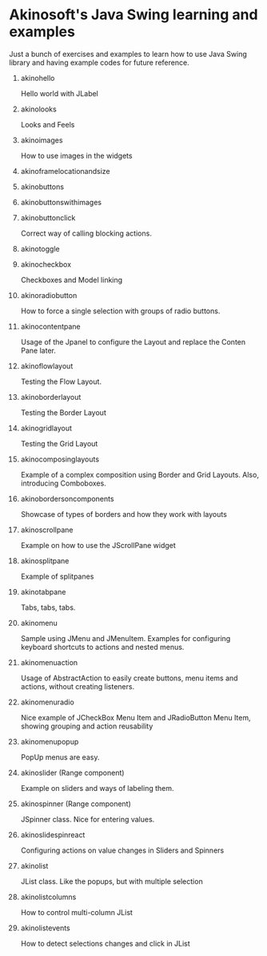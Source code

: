 # Akinosoft's Java Swing learning and examples
Just a bunch of exercises and examples to learn how to use Java Swing library and having example codes for future reference.

1. akinohello

   Hello world with JLabel
2. akinolooks

   Looks and Feels
3. akinoimages

   How to use images in the widgets
4. akinoframelocationandsize
5. akinobuttons
6. akinobuttonswithimages
7. akinobuttonclick

   Correct way of calling blocking actions.
8. akinotoggle
9. akinocheckbox

   Checkboxes and Model linking
10. akinoradiobutton

    How to force a single selection with groups of radio buttons.
    
11. akinocontentpane

    Usage of the Jpanel to configure the Layout and replace the Conten Pane later.
    
12. akinoflowlayout

    Testing the Flow Layout.
    
13. akinoborderlayout

    Testing the Border Layout
    
14. akinogridlayout

    Testing the Grid Layout
    
15. akinocomposinglayouts

    Example of a complex composition using Border and Grid Layouts. Also, introducing Comboboxes.

16. akinobordersoncomponents

    Showcase of types of borders and how they work with layouts
    
17. akinoscrollpane

    Example on how to use the JScrollPane widget
    
18. akinosplitpane

    Example of splitpanes
    
19. akinotabpane

    Tabs, tabs, tabs.
    
20. akinomenu

    Sample using JMenu and JMenuItem. Examples for configuring keyboard shortcuts to actions and nested menus.
    
21. akinomenuaction

    Usage of AbstractAction to easily create buttons, menu items and actions, without creating listeners.
    
22. akinomenuradio

    Nice example of JCheckBox Menu Item and JRadioButton Menu Item, showing grouping and action reusability
    
23. akinomenupopup

    PopUp menus are easy.
    
24. akinoslider (Range component)
    
    Example on sliders and ways of labeling them.
    
25. akinospinner (Range component)

    JSpinner class. Nice for entering values.
    
26. akinoslidespinreact

    Configuring actions on value changes in Sliders and Spinners
    
27. akinolist

    JList class. Like the popups, but with multiple selection
    
28. akinolistcolumns

    How to control multi-column JList
    
29. akinolistevents

    How to detect selections changes and click in JList
    